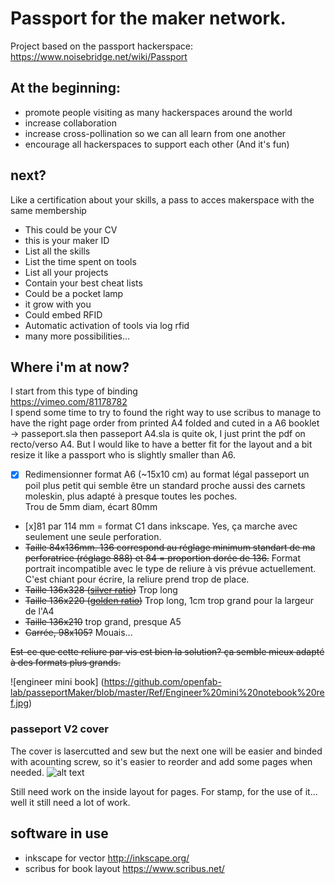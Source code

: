 # Passport for the maker network. 

Project based on the passport hackerspace:
https://www.noisebridge.net/wiki/Passport

## At the beginning:
* promote people visiting as many hackerspaces around the world
* increase collaboration
* increase cross-pollination so we can all learn from one another
* encourage all hackerspaces to support each other
(And it's fun)

## next?
Like a certification about your skills, a pass to acces makerspace with the same membership
* This could be your CV
* this is your maker ID
* List all the skills
* List the time spent on tools
* List all your projects
* Contain your best cheat lists
* Could be a pocket lamp
* it grow with you
* Could embed RFID
* Automatic activation of tools via log rfid
* many more possibilities... 

## Where i'm at now?
I start from this type of binding  
https://vimeo.com/81178782   
I spend some time to try to found the right way to use scribus to manage to have the right page order from printed A4 folded and cuted in a A6 booklet -> passeport.sla then passeport A4.sla is quite ok, I just print the pdf on recto/verso A4. 
But I would like to have a better fit for the layout and a bit resize it like a passport who is slightly smaller than A6. 
- [x] Redimensionner format A6 (~15x10 cm) au format légal passeport un poil plus petit qui semble être un standard proche aussi des carnets moleskin, plus adapté à presque toutes les poches.   
Trou de 5mm diam, écart 80mm  
- [x]81 par 114 mm = format C1 dans inkscape. Yes, ça marche avec seulement une seule perforation.
- ~~Taille 84x136mm. 136 correspond au réglage minimum standart de ma perforatrice (réglage 888) et 84 = proportion dorée de 136.~~ Format portrait incompatible avec le type de reliure à vis prévue actuellement. C'est chiant pour écrire, la reliure prend trop de place. 
- ~~Taille 136x328 ([silver ratio](https://en.wikipedia.org/wiki/Silver_ratio))~~ Trop long
- ~~Taille 136x220 ([golden ratio](https://en.wikipedia.org/wiki/Golden_ratio))~~ Trop long, 1cm trop grand pour la largeur de l'A4
- ~~Taille 136x210~~ trop grand, presque A5
- ~~Carrée, 98x105?~~ Mouais...  

~~Est-ce que cette reliure par vis est bien la solution? ça semble mieux adapté à des formats plus grands.~~


![engineer mini book] (https://github.com/openfab-lab/passeportMaker/blob/master/Ref/Engineer%20mini%20notebook%20ref.jpg)


### passeport V2 cover
The cover is lasercutted and sew but the next one will be easier and binded with acounting screw, so it's easier to reorder and add some pages when needed. 
![alt text](https://github.com/openfab-lab/passeportMaker/blob/master/contenu/img/2016-09-22%2009.42.05.jpg)   

Still need work on the inside layout for pages. For stamp, for the use of it... well it still need a lot of work.


## software in use
* inkscape for vector
http://inkscape.org/
* scribus for book layout
https://www.scribus.net/

